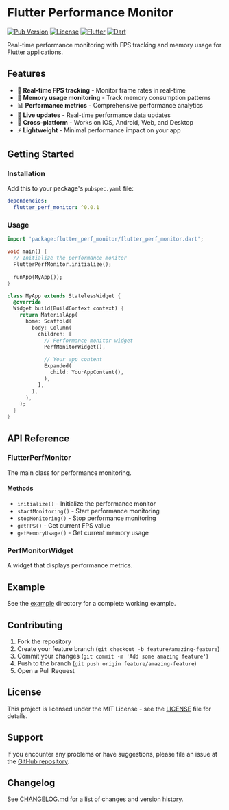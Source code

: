 # Flutter Performance Monitor

[![Pub Version](https://img.shields.io/pub/v/flutter_perf_monitor.svg)](https://pub.dev/packages/flutter_perf_monitor)
[![License](https://img.shields.io/badge/license-MIT-blue.svg)](LICENSE)
[![Flutter](https://img.shields.io/badge/Flutter-3.10+-blue.svg)](https://flutter.dev)
[![Dart](https://img.shields.io/badge/Dart-3.0+-blue.svg)](https://dart.dev)

Real-time performance monitoring with FPS tracking and memory usage for Flutter applications.

## Features

- 🎯 **Real-time FPS tracking** - Monitor frame rates in real-time
- 💾 **Memory usage monitoring** - Track memory consumption patterns
- 📊 **Performance metrics** - Comprehensive performance analytics
- 🔄 **Live updates** - Real-time performance data updates
- 📱 **Cross-platform** - Works on iOS, Android, Web, and Desktop
- ⚡ **Lightweight** - Minimal performance impact on your app

## Getting Started

### Installation

Add this to your package's `pubspec.yaml` file:

```yaml
dependencies:
  flutter_perf_monitor: ^0.0.1
```

### Usage

```dart
import 'package:flutter_perf_monitor/flutter_perf_monitor.dart';

void main() {
  // Initialize the performance monitor
  FlutterPerfMonitor.initialize();
  
  runApp(MyApp());
}

class MyApp extends StatelessWidget {
  @override
  Widget build(BuildContext context) {
    return MaterialApp(
      home: Scaffold(
        body: Column(
          children: [
            // Performance monitor widget
            PerfMonitorWidget(),
            
            // Your app content
            Expanded(
              child: YourAppContent(),
            ),
          ],
        ),
      ),
    );
  }
}
```

## API Reference

### FlutterPerfMonitor

The main class for performance monitoring.

#### Methods

- `initialize()` - Initialize the performance monitor
- `startMonitoring()` - Start performance monitoring
- `stopMonitoring()` - Stop performance monitoring
- `getFPS()` - Get current FPS value
- `getMemoryUsage()` - Get current memory usage

### PerfMonitorWidget

A widget that displays performance metrics.

## Example

See the [example](example/) directory for a complete working example.

## Contributing

1. Fork the repository
2. Create your feature branch (`git checkout -b feature/amazing-feature`)
3. Commit your changes (`git commit -m 'Add some amazing feature'`)
4. Push to the branch (`git push origin feature/amazing-feature`)
5. Open a Pull Request

## License

This project is licensed under the MIT License - see the [LICENSE](LICENSE) file for details.

## Support

If you encounter any problems or have suggestions, please file an issue at the [GitHub repository](https://github.com/Dhia-Bechattaoui/flutter_perf_monitor/issues).

## Changelog

See [CHANGELOG.md](CHANGELOG.md) for a list of changes and version history.
